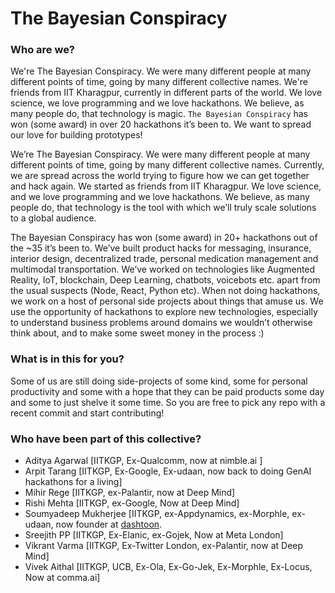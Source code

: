
# The Bayesian Conspiracy

### Who are we?

We're The Bayesian Conspiracy. We were many different people at many different points of time, going by many different collective names. We're friends from IIT Kharagpur, currently in different parts of the world. We love science, we love programming and we love hackathons. We believe, as many people do, that technology is magic. `The Bayesian Conspiracy` has won (some award) in over 20 hackathons it’s been to. We want to spread our love for building prototypes!

We’re The Bayesian Conspiracy. We were many different people at many different points of time, going by many different collective names. Currently, we are spread across the world trying to figure how we can get together and hack again. We started as friends from IIT Kharagpur. We love science, and we love programming and we love hackathons. We believe, as many people do, that technology is the tool with which we’ll truly scale solutions to a global audience. 

The Bayesian Conspiracy has won (some award) in 20+ hackathons out of the ~35 it’s been to. We’ve built product hacks for messaging, insurance, interior design, decentralized trade, personal medication management and multimodal transportation. We’ve worked on technologies like Augmented Reality,  IoT, blockchain, Deep Learning, chatbots, voicebots etc. apart from the usual suspects (Node, React, Python etc). When not doing hackathons, we work on a host of personal side projects about things that amuse us. We use the opportunity of hackathons to explore new technologies, especially to understand business problems around domains we wouldn’t otherwise think about, and to make some sweet money in the process :)

### What is in this for you?

Some of us are still doing side-projects of some kind, some for personal productivity and some with a hope that they can be paid products some day and some to just shelve it some time. So you are free to pick any repo with a recent commit and start contributing!

### Who have been part of this collective?

- Aditya Agarwal [IITKGP, Ex-Qualcomm, now at nimble.ai ]
- Arpit Tarang [IITKGP, Ex-Google, Ex-udaan, now back to doing GenAI hackathons for a living]
- Mihir Rege [IITKGP, ex-Palantir, now at Deep Mind]
- Rishi Mehta [IITKGP, ex-Google, Now at Deep Mind] 
- Soumyadeep Mukherjee [IITKGP, ex-Appdynamics, ex-Morphle, ex-udaan, now founder at [dashtoon](dashtoon.com).
- Sreejith PP [IITKGP, Ex-Elanic, ex-Gojek, Now at Meta London]
- Vikrant Varma [IITKGP, Ex-Twitter London, ex-Palantir, now at Deep Mind]
- Vivek Aithal [IITKGP, UCB, Ex-Ola, Ex-Go-Jek, Ex-Morphle, Ex-Locus, Now at comma.ai]


